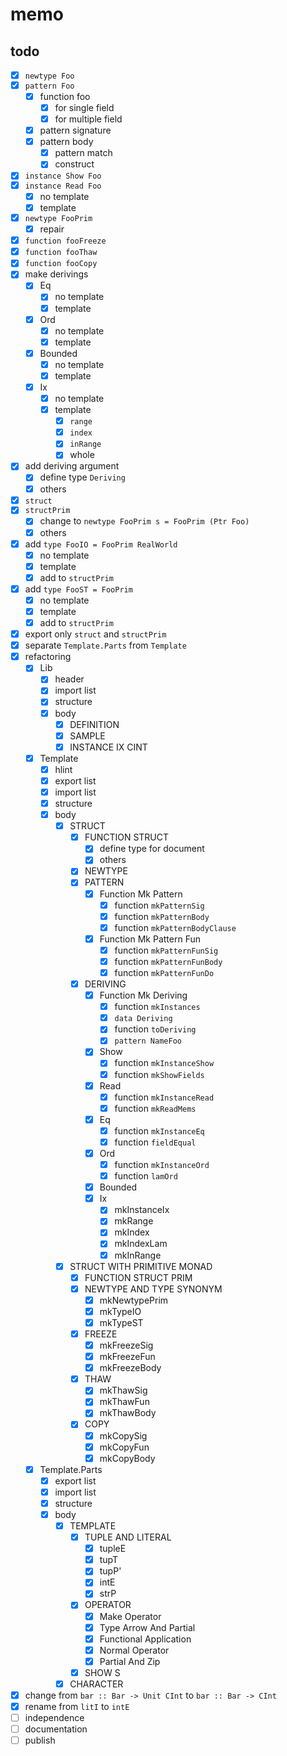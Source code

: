 memo
====

todo
----

* [x] `newtype Foo`
* [x] `pattern Foo`
	+ [x] function foo
		- [x] for single field
		- [x] for multiple field
	+ [x] pattern signature
	+ [x] pattern body
		- [x] pattern match
		- [x] construct
* [x] `instance Show Foo`
* [x] `instance Read Foo`
	- [x] no template
	- [x] template
* [x] `newtype FooPrim`
	+ [x] repair
* [x] `function fooFreeze`
* [x] `function fooThaw`
* [x] `function fooCopy`
* [x] make derivings
	+ [x] Eq
		- [x] no template
		- [x] template
	+ [x] Ord
		- [x] no template
		- [x] template
	+ [x] Bounded
		- [x] no template
		- [x] template
	+ [x] Ix
		- [x] no template
		- [x] template
			* [x] `range`
			* [x] `index`
			* [x] `inRange`
			* [x] whole
* [x] add deriving argument
	+ [x] define type `Deriving`
	+ [x] others
* [x] `struct`
* [x] `structPrim`
	+ [x] change to `newtype FooPrim s = FooPrim (Ptr Foo)`
	+ [x] others
* [x] add `type FooIO = FooPrim RealWorld`
	+ [x] no template
	+ [x] template
	+ [x] add to `structPrim`
* [x] add `type FooST = FooPrim`
	+ [x] no template
	+ [x] template
	+ [x] add to `structPrim`
* [x] export only `struct` and `structPrim`
* [x] separate `Template.Parts` from `Template`
* [x] refactoring
	+ [x] Lib
		- [x] header
		- [x] import list
		- [x] structure
		- [x] body
			* [x] DEFINITION
			* [x] SAMPLE
			* [x] INSTANCE IX CINT
	+ [x] Template
		- [x] hlint
		- [x] export list
		- [x] import list
		- [x] structure
		- [x] body
			* [x] STRUCT
				+ [x] FUNCTION STRUCT
					- [x] define type for document
					- [x] others
				+ [x] NEWTYPE
				+ [x] PATTERN
					- [x] Function Mk Pattern
						* [x] function `mkPatternSig`
						* [x] function `mkPatternBody`
						* [x] function `mkPatternBodyClause`
					- [x] Function Mk Pattern Fun
						* [x] function `mkPatternFunSig`
						* [x] function `mkPatternFunBody`
						* [x] function `mkPatternFunDo`
				+ [x] DERIVING
					- [x] Function Mk Deriving
						* [x] function `mkInstances`
						* [x] `data Deriving`
						* [x] function `toDeriving`
						* [x] `pattern NameFoo`
					- [x] Show
						* [x] function `mkInstanceShow`
						* [x] function `mkShowFields`
					- [x] Read
						* [x] function `mkInstanceRead`
						* [x] function `mkReadMems`
					- [x] Eq
						* [x] function `mkInstanceEq`
						* [x] function `fieldEqual`
					- [x] Ord
						* [x] function `mkInstanceOrd`
						* [x] function `lamOrd`
					- [x] Bounded
					- [x] Ix
						* [x] mkInstanceIx
						* [x] mkRange
						* [x] mkIndex
						* [x] mkIndexLam
						* [x] mkInRange
			* [x] STRUCT WITH PRIMITIVE MONAD
				+ [x] FUNCTION STRUCT PRIM
				+ [x] NEWTYPE AND TYPE SYNONYM
					- [x] mkNewtypePrim
					- [x] mkTypeIO
					- [x] mkTypeST
				+ [x] FREEZE
					- [x] mkFreezeSig
					- [x] mkFreezeFun
					- [x] mkFreezeBody
				+ [x] THAW
					- [x] mkThawSig
					- [x] mkThawFun
					- [x] mkThawBody
				+ [x] COPY
					- [x] mkCopySig
					- [x] mkCopyFun
					- [x] mkCopyBody
	+ [x] Template.Parts
		- [x] export list
		- [x] import list
		- [x] structure
		- [x] body
			* [x] TEMPLATE
				+ [x] TUPLE AND LITERAL
					- [x] tupleE
					- [x] tupT
					- [x] tupP'
					- [x] intE
					- [x] strP
				+ [x] OPERATOR
					- [x] Make Operator
					- [x] Type Arrow And Partial
					- [x] Functional Application
					- [x] Normal Operator
					- [x] Partial And Zip
				+ [x] SHOW S
			* [x] CHARACTER
* [x] change from `bar :: Bar -> Unit CInt` to `bar :: Bar -> CInt`
* [x] rename from `litI` to `intE`
* [ ] independence
* [ ] documentation
* [ ] publish
